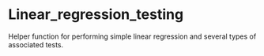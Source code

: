 # Linear_regression_testing
Helper function for performing simple linear regression and several types of associated tests.
